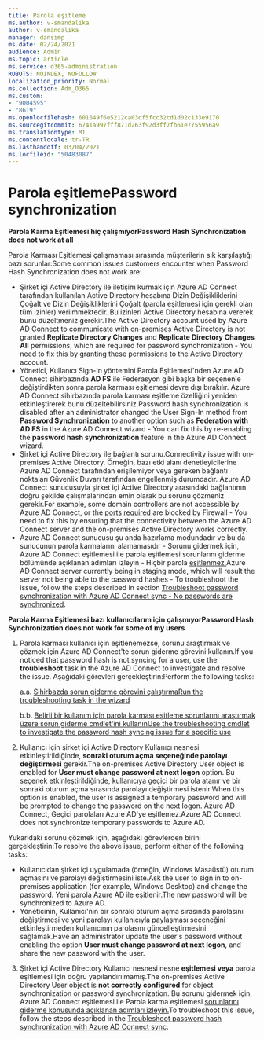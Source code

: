 ```yaml
---
title: Parola eşitleme
ms.author: v-smandalika
author: v-smandalika
manager: dansimp
ms.date: 02/24/2021
audience: Admin
ms.topic: article
ms.service: o365-administration
ROBOTS: NOINDEX, NOFOLLOW
localization_priority: Normal
ms.collection: Adm_O365
ms.custom:
- "9004595"
- "8619"
ms.openlocfilehash: 601649f6e5212ca03df5fcc32cd1d02c133e9170
ms.sourcegitcommit: 6741a997fff871d263f92d3ff7fb61e7755956a9
ms.translationtype: MT
ms.contentlocale: tr-TR
ms.lasthandoff: 03/04/2021
ms.locfileid: "50483087"
---
```

# <a name="password-synchronization"></a><span data-ttu-id="c65d9-102">Parola eşitleme</span><span class="sxs-lookup"><span data-stu-id="c65d9-102">Password synchronization</span></span>

<span data-ttu-id="c65d9-103">**Parola Karma Eşitlemesi hiç çalışmıyor**</span><span class="sxs-lookup"><span data-stu-id="c65d9-103">**Password Hash Synchronization does not work at all**</span></span>

<span data-ttu-id="c65d9-104">Parola Karması Eşitlemesi çalışmaması sırasında müşterilerin sık karşılaştığı bazı sorunlar:</span><span class="sxs-lookup"><span data-stu-id="c65d9-104">Some common issues customers encounter when Password Hash Synchronization does not work are:</span></span>

- <span data-ttu-id="c65d9-105">Şirket içi Active Directory ile iletişim kurmak için Azure AD Connect  tarafından kullanılan  Active Directory hesabına Dizin Değişikliklerini Çoğalt ve Dizin Değişikliklerini Çoğalt (parola eşitlemesi için gerekli olan tüm izinler) verilmmektedir. Bu izinleri Active Directory hesabına vererek bunu düzeltmeniz gerekir.</span><span class="sxs-lookup"><span data-stu-id="c65d9-105">The Active Directory account used by Azure AD Connect to communicate with on-premises Active Directory is not granted **Replicate Directory Changes** and **Replicate Directory Changes All** permissions, which are required for password synchronization - You need to fix this by granting these permissions to the Active Directory account.</span></span>
- <span data-ttu-id="c65d9-106">Yönetici, Kullanıcı Sign-In yöntemini Parola Eşitlemesi'nden  Azure AD Connect sihirbazında **AD FS** ile Federasyon gibi başka bir seçenenle  değiştirdikten sonra parola karması eşitlemesi devre dışı bırakılır. Azure AD Connect sihirbazında parola karması eşitleme özelliğini yeniden etkinleştirerek bunu düzeltebilirsiniz.</span><span class="sxs-lookup"><span data-stu-id="c65d9-106">Password hash synchronization is disabled after an administrator changed the User Sign-In method from **Password Synchronization** to another option such as **Federation with AD FS** in the Azure AD Connect wizard - You can fix this by re-enabling the **password hash synchronization** feature in the Azure AD Connect wizard.</span></span>
- <span data-ttu-id="c65d9-107">Şirket içi Active Directory ile bağlantı sorunu.</span><span class="sxs-lookup"><span data-stu-id="c65d9-107">Connectivity issue with on-premises Active Directory.</span></span> <span data-ttu-id="c65d9-108">Örneğin, bazı etki alanı denetleyicilerine Azure AD Connect [](https://docs.microsoft.com/azure/active-directory/hybrid/reference-connect-ports) tarafından erişilemiyor veya gereken bağlantı noktaları Güvenlik Duvarı tarafından engellenmiş durumdadır. Azure AD Connect sunucusuyla şirket içi Active Directory arasındaki bağlantının doğru şekilde çalışmalarından emin olarak bu sorunu çözmeniz gerekir.</span><span class="sxs-lookup"><span data-stu-id="c65d9-108">For example, some domain controllers are not accessible by Azure AD Connect, or the [ports required](https://docs.microsoft.com/azure/active-directory/hybrid/reference-connect-ports) are blocked by Firewall - You need to fix this by ensuring that the connectivity between the Azure AD Connect server and the on-premises Active Directory works correctly.</span></span>
- <span data-ttu-id="c65d9-109">Azure AD Connect sunucusu şu anda hazırlama modundadır ve bu da sunucunun parola karmalarını alamamasıdır - Sorunu gidermek için, Azure AD Connect eşitlemesi ile parola eşitlemesi sorunlarını giderme bölümünde açıklanan adımları izleyin - Hiçbir parola [eşitlenmez.](https://docs.microsoft.com/azure/active-directory/hybrid/tshoot-connect-password-hash-synchronization)</span><span class="sxs-lookup"><span data-stu-id="c65d9-109">Azure AD Connect server currently being in staging mode, which will result the server not being able to the password hashes - To troubleshoot the issue, follow the steps described in section [Troubleshoot password synchronization with Azure AD Connect sync - No passwords are synchronized](https://docs.microsoft.com/azure/active-directory/hybrid/tshoot-connect-password-hash-synchronization).</span></span>

<span data-ttu-id="c65d9-110">**Parola Karma Eşitlemesi bazı kullanıcılarım için çalışmıyor**</span><span class="sxs-lookup"><span data-stu-id="c65d9-110">**Password Hash Synchronization does not work for some of my users**</span></span>

1. <span data-ttu-id="c65d9-111">Parola karması kullanıcı için eşitlenemezse, sorunu  araştırmak ve çözmek için Azure AD Connect'te sorun giderme görevini kullanın.</span><span class="sxs-lookup"><span data-stu-id="c65d9-111">If you noticed that password hash is not syncing for a user, use the **troubleshoot** task in the Azure AD Connect to investigate and resolve the issue.</span></span> <span data-ttu-id="c65d9-112">Aşağıdaki görevleri gerçekleştirin:</span><span class="sxs-lookup"><span data-stu-id="c65d9-112">Perform the following tasks:</span></span>

    <span data-ttu-id="c65d9-113">a.</span><span class="sxs-lookup"><span data-stu-id="c65d9-113">a.</span></span> [<span data-ttu-id="c65d9-114">Sihirbazda sorun giderme görevini çalıştırma</span><span class="sxs-lookup"><span data-stu-id="c65d9-114">Run the troubleshooting task in the wizard</span></span>](https://docs.microsoft.com/azure/active-directory/hybrid/tshoot-connect-objectsync)

    <span data-ttu-id="c65d9-115">b.</span><span class="sxs-lookup"><span data-stu-id="c65d9-115">b.</span></span> [<span data-ttu-id="c65d9-116">Belirli bir kullanım için parola karması eşitleme sorunlarını araştırmak üzere sorun giderme cmdlet'ini kullanın</span><span class="sxs-lookup"><span data-stu-id="c65d9-116">Use the troubleshooting cmdlet to investigate the password hash syncing issue for a specific use</span></span>](https://docs.microsoft.com/azure/active-directory/hybrid/tshoot-connect-password-hash-synchronization)

2. <span data-ttu-id="c65d9-117">Kullanıcı için şirket içi Active Directory Kullanıcı nesnesi etkinleştirildiğinde, **sonraki oturum açma seçeneğinde parolayı değiştirmesi** gerekir.</span><span class="sxs-lookup"><span data-stu-id="c65d9-117">The on-premises Active Directory User object is enabled for **User must change password at next logon** option.</span></span> <span data-ttu-id="c65d9-118">Bu seçenek etkinleştirildiğinde, kullanıcıya geçici bir parola atanır ve bir sonraki oturum açma sırasında parolayı değiştirmesi istenir.</span><span class="sxs-lookup"><span data-stu-id="c65d9-118">When this option is enabled, the user is assigned a temporary password and will be prompted to change the password on the next logon.</span></span> <span data-ttu-id="c65d9-119">Azure AD Connect, Geçici parolaları Azure AD'ye eşitlemez.</span><span class="sxs-lookup"><span data-stu-id="c65d9-119">Azure AD Connect does not synchronize temporary passwords to Azure AD.</span></span>

<span data-ttu-id="c65d9-120">Yukarıdaki sorunu çözmek için, aşağıdaki görevlerden birini gerçekleştirin:</span><span class="sxs-lookup"><span data-stu-id="c65d9-120">To resolve the above issue, perform either of the following tasks:</span></span>

- <span data-ttu-id="c65d9-121">Kullanıcıdan şirket içi uygulamada (örneğin, Windows Masaüstü) oturum açmasını ve parolayı değiştirmesini iste.</span><span class="sxs-lookup"><span data-stu-id="c65d9-121">Ask the user to sign in to on-premises application (for example, Windows Desktop) and change the password.</span></span> <span data-ttu-id="c65d9-122">Yeni parola Azure AD ile eşitlenir.</span><span class="sxs-lookup"><span data-stu-id="c65d9-122">The new password will be synchronized to Azure AD.</span></span>
- <span data-ttu-id="c65d9-123">Yöneticinin, Kullanıcı'nın bir sonraki oturum açma sırasında parolasını değiştirmesi ve yeni parolayı kullanıcıyla paylaşması seçeneğini etkinleştirmeden kullanıcının parolasını güncelleştirmesini sağlamak.</span><span class="sxs-lookup"><span data-stu-id="c65d9-123">Have an administrator update the user's password without enabling the option **User must change password at next logon**, and share the new password with the user.</span></span>

3. <span data-ttu-id="c65d9-124">Şirket içi Active Directory Kullanıcı nesnesi nesne **eşitlemesi veya** parola eşitlemesi için doğru yapılandırılmamış.</span><span class="sxs-lookup"><span data-stu-id="c65d9-124">The on-premises Active Directory User object is **not correctly configured** for object synchronization or password synchronization.</span></span> <span data-ttu-id="c65d9-125">Bu sorunu gidermek için, Azure AD Connect eşitlemesi ile Parola karma eşitlemesi [sorunlarını giderme konusunda açıklanan adımları izleyin.](https://docs.microsoft.com/azure/active-directory/hybrid/tshoot-connect-password-hash-synchronization)</span><span class="sxs-lookup"><span data-stu-id="c65d9-125">To troubleshoot this issue, follow the steps described in the [Troubleshoot password hash synchronization with Azure AD Connect sync](https://docs.microsoft.com/azure/active-directory/hybrid/tshoot-connect-password-hash-synchronization).</span></span>







